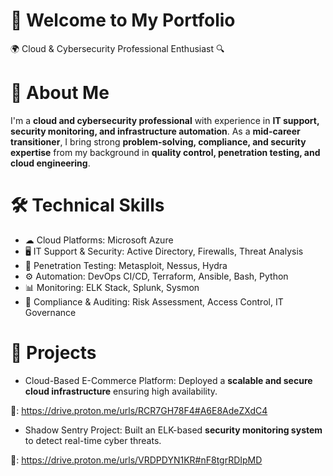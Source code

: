 # 🚀 Welcome to My Portfolio
🌍 Cloud & Cybersecurity Professional Enthusiast 🔍 

# 👋 About Me
I'm a **cloud and cybersecurity professional** with experience in **IT support, security monitoring, and infrastructure automation**. As a **mid-career transitioner**, I bring strong **problem-solving, compliance, and security expertise** from my background in **quality control, penetration testing, and cloud engineering**.

# 🛠  Technical Skills
- ☁ Cloud Platforms: Microsoft Azure
- 🖥 IT Support & Security: Active Directory, Firewalls, Threat Analysis
- 🔐 Penetration Testing: Metasploit, Nessus, Hydra
- ⚙ Automation: DevOps CI/CD, Terraform, Ansible, Bash, Python
- 📊 Monitoring: ELK Stack, Splunk, Sysmon
- 📜 Compliance & Auditing: Risk Assessment, Access Control, IT Governance

# 📌 Projects
- Cloud-Based E-Commerce Platform: Deployed a **scalable and secure cloud infrastructure** ensuring high availability.

🔗: https://drive.proton.me/urls/RCR7GH78F4#A6E8AdeZXdC4

- Shadow Sentry Project: Built an ELK-based **security monitoring system** to detect real-time cyber threats.

🔗: https://drive.proton.me/urls/VRDPDYN1KR#nF8tgrRDIpMD


